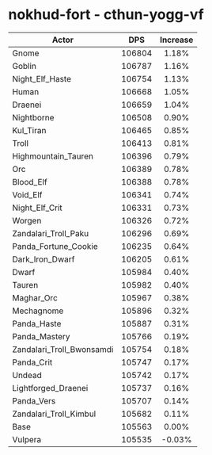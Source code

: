 # nokhud-fort - cthun-yogg-vf
| Actor | DPS | Increase |
|---|:---:|:---:|
|Gnome|106804|1.18%|
|Goblin|106787|1.16%|
|Night_Elf_Haste|106754|1.13%|
|Human|106668|1.05%|
|Draenei|106659|1.04%|
|Nightborne|106508|0.90%|
|Kul_Tiran|106465|0.85%|
|Troll|106413|0.81%|
|Highmountain_Tauren|106396|0.79%|
|Orc|106389|0.78%|
|Blood_Elf|106388|0.78%|
|Void_Elf|106341|0.74%|
|Night_Elf_Crit|106331|0.73%|
|Worgen|106326|0.72%|
|Zandalari_Troll_Paku|106296|0.69%|
|Panda_Fortune_Cookie|106235|0.64%|
|Dark_Iron_Dwarf|106205|0.61%|
|Dwarf|105984|0.40%|
|Tauren|105982|0.40%|
|Maghar_Orc|105967|0.38%|
|Mechagnome|105896|0.32%|
|Panda_Haste|105887|0.31%|
|Panda_Mastery|105766|0.19%|
|Zandalari_Troll_Bwonsamdi|105754|0.18%|
|Panda_Crit|105747|0.17%|
|Undead|105742|0.17%|
|Lightforged_Draenei|105737|0.16%|
|Panda_Vers|105707|0.14%|
|Zandalari_Troll_Kimbul|105682|0.11%|
|Base|105563|0.00%|
|Vulpera|105535|-0.03%|
